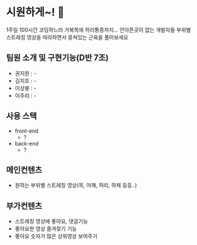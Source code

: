 # 시원하게~! :runner:
1주일 100시간 코딩하느라 거북목에 허리통증까지... 안아픈곳이 없는 개발자들 
부위별 스트레칭 영상을 따라하면서 뭉쳐있는 근육을 풀어보세요

## 팀원 소개 및 구현기능(D반 7조)
- 권지원 : -
- 김지호 : -
- 이상봉 : -
- 이주리 : -

## 사용 스택
- front-end
  - ? 
- back-end
  - ?

## 메인컨텐츠
- 원하는 부위별 스트레칭 영상(목, 어깨, 허리, 하체 등등..)

## 부가컨텐츠
- 스트레칭 영상에 좋아요, 댓글기능
- 좋아요한 영상 즐겨찾기 기능
- 좋아요 숫자가 많은 상위영상 보여주기
